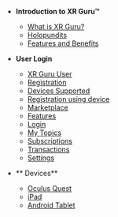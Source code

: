 <!-- docs/_sidebar.md -->

- **Introduction to XR Guru™**
  - [What is XR Guru?](/basic)
  - [Holopundits](/basic?id=Holopundits)
  - [Features and Benefits](/basic?id=xr-guru-features-and-benefits)
 

 
- **User Login**

  - [XR Guru User](/User?id=creating-a-user-account)
  - [Registration](/User?id=website-registration)
  - [Devices Supported](/User?id=devices-supported)
  - [Registration using device](/User?id=registration-using-device)
  - [Marketplace](/User?id=marketplace)
  - [Features](/User?id=features)
  - [Login](/User?id=login)
  - [My Topics](/User?id=my-topics)
  - [Subscriptions](/User?id=subscriptions)
  - [Transactions](/User?id=transactions)
  - [Settings](/User?id=settings)

- ** Devices**
  - [Oculus Quest	](/User?id=settings)
  - [iPad	](/User?id=settings)
  - [Android Tablet](/User?id=settings)
